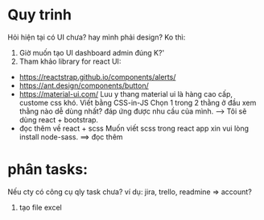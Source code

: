 # Quy trinh

Hỏi hiện tại có UI chưa? hay mình phải design?
Ko thì:

1. Giờ muốn tạo UI dashboard admin đúng K?'
2. Tham khảo library for react UI:

- https://reactstrap.github.io/components/alerts/
- https://ant.design/components/button/
- https://material-ui.com/
  Luu y thang material ui là hàng cao cấp, custome css khó. Viết bằng CSS-in-JS
  Chọn 1 trong 2 thằng ở đầu xem thằng nào dễ dùng nhất? đáp ứng được nhu cầu của mình.
  --> Tôi sẽ dùng react + bootstrap.
- đọc thêm về react + scss
  Muốn viết scss trong react app xin vui lòng install node-sass. ==> đọc thêm

# phân tasks:

Nếu cty có công cụ qly task chưa? ví dụ: jira, trello, readmine => account?

1. tạo file excel
